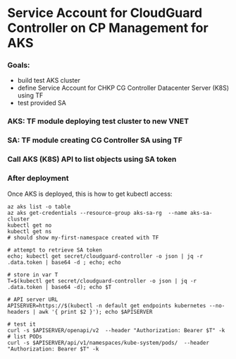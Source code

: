 # Service Account for CloudGuard Controller on CP Management for AKS

### Goals:
* build test AKS cluster
* define Service Account for CHKP CG Controller Datacenter Server (K8S) using TF
* test provided SA

### AKS: TF module deploying test cluster to new VNET



### SA: TF module creating CG Controller SA using TF

### Call AKS (K8S) API to list objects using SA token

### After deployment

Once AKS is deployed, this is how to get kubectl access:
```shell
az aks list -o table
az aks get-credentials --resource-group aks-sa-rg  --name aks-sa-cluster
kubectl get no
kubectl get ns
# should show my-first-namespace created with TF

# attempt to retrieve SA token
echo; kubectl get secret/cloudguard-controller -o json | jq -r .data.token | base64 -d ; echo; echo

# store in var T
T=$(kubectl get secret/cloudguard-controller -o json | jq -r .data.token | base64 -d); echo $T

# API server URL
APISERVER=https://$(kubectl -n default get endpoints kubernetes --no-headers | awk '{ print $2 }'); echo $APISERVER

# test it
curl -s $APISERVER/openapi/v2  --header "Authorization: Bearer $T" -k
# list PODs
curl -s $APISERVER/api/v1/namespaces/kube-system/pods/  --header "Authorization: Bearer $T" -k
```